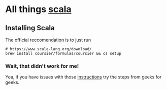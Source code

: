 # All things [scala][scala]

## Installing Scala

The official reccomendation is to just run

```shell
# https://www.scala-lang.org/download/
brew install coursier/formulas/coursier && cs setup
```

### Wait, that didn't work for me!

Yea, if you have issues with those [instructions](https://www.geeksforgeeks.org/how-to-install-scala-on-macos/) try the steps from geeks for geeks.

[scala]: https://www.scala-lang.org/